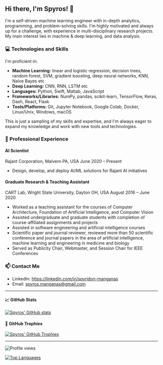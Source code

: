 ## Hi there, I'm Spyros! 👋

I'm a self-driven machine learning engineer with in-depth analytics, programming, and problem-solving skills. I'm highly motivated and always up for a challenge, with experience in multi-disciplinary research projects. My main interest lies in machine & deep learning, and data analysis.

### 💻 Technologies and Skills

I'm proficient in:

- **Machine Learning:** linear and logistic regression, decision trees, random forest, SVM, gradient boosting, deep neural networks, KNN, Naive Bayes etc
- **Deep Learning:** CNN, RNN, LSTM etc
- **Languages:** Python, Swift, Matlab, JavaScript
- **Frameworks/Libraries:** NumPy, pandas, scikit-learn, TensorFlow, Keras, Dash, React, Flask
- **Tools/Platforms:** Git, Jupyter Notebook, Google Colab, Docker, Linux/Unix, Windows, macOS

This is just a sampling of my skills and expertise, and I'm always eager to expand my knowledge and work with new tools and technologies.

### 🚀 Professional Experience

#### AI Scientist
Rajant Corporation, Malvern PA, USA
June 2020 – Present

- Design, develop, and deploy AI/ML solutions for Rajant AI initiatives

#### Graduate Research & Teaching Assistant
CART Lab, Wright State University, Dayton OH, USA
August 2016 – June 2020

- Worked as a teaching assistant for the courses of Computer Architecture, Foundation of Artificial Intelligence, and Computer Vision
- Assisted undergraduate and graduate students with completion of course-affiliated assignments and projects
- Assisted in software engineering and artificial intelligence courses
- Scientific paper and journal reviewer, reviewed more than 50 scientific conference and journal papers in the area of artificial intelligence, machine learning and engineering in medicine and biology
- Served as Publicity Chair, Webmaster, and Session Chair for IEEE Conferences

### 📫 Contact Me

- LinkedIn: https://linkedin.com/in/spyridon-manganas
- Email: spyros.manganas@gmail.com

---

#### 📈 GitHub Stats

[![Spyros' GitHub stats](https://github-readme-stats.vercel.app/api?username=SpMngs&count_private=true&show_icons=true&theme=radical)](https://github.com/SpMngs)

#### 🌟 GitHub Trophies

[![Spyros' GitHub Trophies](https://github-profile-trophy.vercel.app/?username=SpMngs&theme=nord&margin-w=15&margin-h=15&column=7)](https://github.com/ryo-ma/github-profile-trophy)

---

![Profile views](https://komarev.com/ghpvc/?username=SpMngs&color=blue&style=flat-square&label=Profile+Views)

[![Top Languages](https://github-readme-stats.vercel.app/api/top-langs/?username=SpMngs&theme=light&hide_progress=true)](https://github.com/SpMngs/github-readme-stats)

